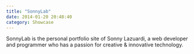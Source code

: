 ```yaml
---
title: "SonnyLab"
date: 2014-01-20 20:48:40
category: Showcase
---
```


SonnyLab is the personal portfolio site of Sonny Lazuardi, a web developer and programmer who has a passion for creative & innovative technology.
